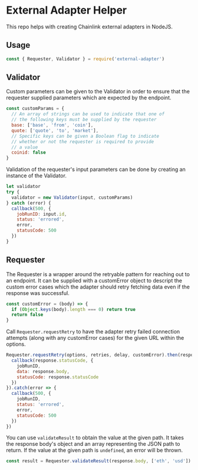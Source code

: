 # External Adapter Helper

This repo helps with creating Chainlink external adapters in NodeJS.

## Usage

```javascript
const { Requester, Validator } = require('external-adapter')
```

## Validator

Custom parameters can be given to the Validator in order to ensure that the requester supplied parameters which are expected by the endpoint.

```javascript
const customParams = {
  // An array of strings can be used to indicate that one of
  // the following keys must be supplied by the requester
  base: ['base', 'from', 'coin'],
  quote: ['quote', 'to', 'market'],
  // Specific keys can be given a Boolean flag to indicate
  // whether or not the requester is required to provide
  // a value
  coinid: false
}
```

Validation of the requester's input parameters can be done by creating an instance of the Validator.

```javascript
let validator
try {
  validator = new Validator(input, customParams)
} catch (error) {
  callback(500, {
    jobRunID: input.id,
    status: 'errored',
    error,
    statusCode: 500
  })
}
```

## Requester

The Requester is a wrapper around the retryable pattern for reaching out to an endpoint. It can be supplied with a customError object to descript the custom error cases which the adapter should retry fetching data even if the response was successful.

```javascript
const customError = (body) => {
  if (Object.keys(body).length === 0) return true
  return false
}
```

Call `Requester.requestRetry` to have the adapter retry failed connection attempts (along with any customError cases) for the given URL within the options.

```javascript
Requester.requestRetry(options, retries, delay, customError).then(response => {
  callback(response.statusCode, {
    jobRunID,
    data: response.body,
    statusCode: response.statusCode
  })
}).catch(error => {
  callback(500, {
    jobRunID,
    status: 'errored',
    error,
    statusCode: 500
  })
})
```

You can use `validateResult` to obtain the value at the given path. It takes the response body's object and an array representing the JSON path to return. If the value at the given path is `undefined`, an error will be thrown.

```javascript
const result = Requester.validateResult(response.body, ['eth', 'usd'])
```
